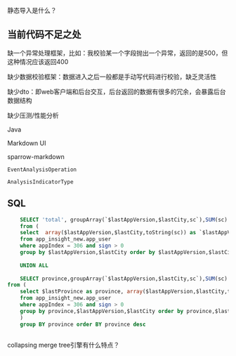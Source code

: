 静态导入是什么？

## 当前代码不足之处

缺一个异常处理框架，比如：我校验某一个字段抛出一个异常，返回的是500，但这种情况应该返回400

缺少数据校验框架：数据进入之后一般都是手动写代码进行校验，缺乏灵活性

缺少dto：即web客户端和后台交互，后台返回的数据有很多的冗余，会暴露后台数据结构

缺少压测/性能分析

Java 

Markdown UI 

sparrow-markdown



```
EventAnalysisOperation

AnalysisIndicatorType
```

## SQL
```sql
	SELECT 'total', groupArray(`$lastAppVersion,$lastCity,sc`),SUM(sc) 
    from (
    select  array($lastAppVersion,$lastCity,toString(sc)) as `$lastAppVersion,$lastCity,sc`, sum($sessionCount) as sc
    from app_insight_new.app_user
    where appIndex = 306 and sign > 0
    group by $lastAppVersion,$lastCity order by $lastAppVersion,$lastCity desc)
    
    UNION ALL 
    
    SELECT province,groupArray(`$lastAppVersion,$lastCity,sc`),SUM(sc) 
from (
	select $lastProvince as province, array($lastAppVersion,$lastCity,toString(sc)) as `$lastAppVersion,$lastCity,sc`, sum($sessionCount) as sc
    from app_insight_new.app_user
    where appIndex = 306 and sign > 0
    group by province,$lastAppVersion,$lastCity order by province,$lastAppVersion,$lastCity desc
    )
    group BY province order BY province desc
```



```java

```

collapsing merge tree引擎有什么特点？

